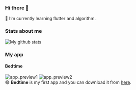 ### Hi there 👋
🌱 I’m currently learning flutter and algorithm.


### Stats about me
![My github stats](https://github-readme-stats.vercel.app/api?username=jja08111&count_private=true&show_icons=true&layout=default)

### My app 
#### Bedtime
![app_preview1](https://play-lh.googleusercontent.com/Kw_cAcsPbim_0Kw0Q_DmNLATKnja6HzaDJ_bNHT7bBKdm4SnGGSGFfFyaTky86x-7kw=w720-h310-rw)
![app_preview2](https://play-lh.googleusercontent.com/3leFwdkkyufIO3-EJSmmCM3Q-kj-7eoQwE6TwFXlatpgwlcpSHBJUyrlsQZbcMUhLg=w720-h310-rw)  
😄 **Bedtime** is my first app and you can download it from [here](https://play.google.com/store/apps/details?id=io.github.jja08111.good_night_app). 

<!--
**jja08111/jja08111** is a ✨ _special_ ✨ repository because its `README.md` (this file) appears on your GitHub profile.

Here are some ideas to get you started:

- 🔭 I’m currently working on ...
- 👯 I’m looking to collaborate on ...
- 🤔 I’m looking for help with ...
- 💬 Ask me about ...
- 📫 How to reach me: ...
- 😄 Pronouns: ...
- ⚡ Fun fact: ...
-->
